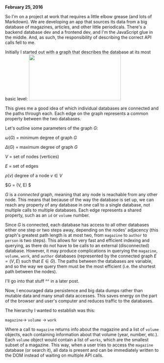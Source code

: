 **February 25, 2016**

So I'm on a project at work that requires a little elbow grease (and lots of
Markdown). We are developing an app that sources its data from a big database of magazines,
articles, and other little periodicals. There's a backend database dev and a frontend dev,
and I'm the JavaScript glue in the middle. And, as such, the responsibility of describing
the correct API calls fell to me.

Initially I started out with a graph that describes the database at its most basic level:
<img src="https://dl.dropbox.com/s/t4zszpx9r8pg22v/ERD_Graph.png?dl=0" style="width: 300px; height: 150px"/>

This gives me a good idea of which individual databases are connected and the paths through
each. Each edge on the graph represents a common property between the two databases.

Let's outline some parameters of the graph $G$:

$\omega (G)$ = minimum degree of graph $G$

$\Delta (G)$ = maximum degree of graph $G$

$V$ = set of nodes (vertices)

$E$ = set of edges

$\rho (v)$ degree of a node $v \in V$

$G = (V, E) $

$G$ is a *connected* graph, meaning that any node is reachable from any other node. This means that
because of the way the database is set up, we can reach any property of any database in one call to a single database, not
multiple calls to multiple databases. Each edge represents a shared property, such as an `id` or `volume` number.

Since $G$ is connected, each database has access to all other databases either one step or two steps away, depending
on the nodes' adjacency (this graph's greatest path length is at most two, from `magazine` to `author` to `person` is two steps). 
This allows for very fast and efficient indexing and querying, as there do not have to be calls to an external (disconnected) database. However, it may produce
complications in querying the `magazine`, `volume`, `work`, and `author` databases (represented by the connected graph
$E = (V, E)$ such that $E \in G$). The paths between the databases are variable, and so the way we query them must be the
most efficient (i.e. the shortest path between the nodes).

I'll go into that stuff ^^ in a later post.

Now, I encouraged data persistence and big data dumps rather than mutable data and many small data
accesses. This saves energy on the part of the browser and user's computer and reduces traffic to 
the databases.

The hierarchy I wanted to establish was this:

`magazine`$\rightarrow$ `volume` $\rightarrow$ `work`

Where a call to `magazine` returns info about the magazine and a list of `volume` objects,
each containing information about that volume (year, number, etc.). Each `volume` object would
contain a list of `works`, which are the smallest subset of a magazine. This way, when a user
tries to access the `magazine` database (or search it), all data is present and can be immediately
written to the DOM instead of waiting on multiple API calls.